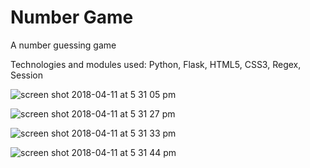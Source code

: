 # Number Game

A number guessing game

Technologies and modules used: Python, Flask, HTML5, CSS3, Regex, Session

![screen shot 2018-04-11 at 5 31 05 pm](https://user-images.githubusercontent.com/11822719/38650119-01420a40-3daf-11e8-8817-92477da9920d.png)

![screen shot 2018-04-11 at 5 31 27 pm](https://user-images.githubusercontent.com/11822719/38650087-dc445428-3dae-11e8-8c48-4e9e095bc553.png)

![screen shot 2018-04-11 at 5 31 33 pm](https://user-images.githubusercontent.com/11822719/38650133-0b32d1ec-3daf-11e8-8dd1-dbf1bced85ad.png)

![screen shot 2018-04-11 at 5 31 44 pm](https://user-images.githubusercontent.com/11822719/38650136-10fe0ccc-3daf-11e8-818f-abfefdd09906.png)



